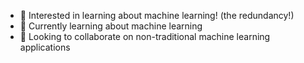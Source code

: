 - 👀 Interested in learning about machine learning! (the redundancy!)
- 🌱 Currently learning about machine learning
- 💞️ Looking to collaborate on non-traditional machine learning applications 

<!---
Kaletho/Kaletho is a ✨ special ✨ repository because its `README.md` (this file) appears on your GitHub profile.
You can click the Preview link to take a look at your changes.
--->
